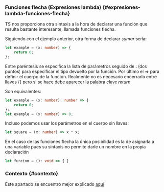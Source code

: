 ### Funciones flecha \(Expresiones lambda\) {#expresiones-lambda-funciones-flecha}

TS nos proporciona otra sintaxis a la hora de declarar una función que resulta bastante interesante, llamada funciones flecha.

Siguiendo con el ejemplo anterior, otra forma de declarar _sumar_ sería:

```ts
let example = (x: number) => {
    return 0;
};
```

Entre paréntesis se especifica la lista de parámetros seguido de : \(dos puntos\) para especificar el tipo devuelto por la función. Por último el =&gt; para definir el cuerpo de la función. Realmente no es necesario encerrarlo entre llaves {} pero si se hace debe aparecer la palabra clave _return_

Son equivalentes:

```ts
let example = (x: number): number => {
    return 0;
};
let example = (x: number) => 0;
```

Incluso podemos usar los parámetros en el cuerpo sin llaves:

```ts
let square = (x: number) => x * x;
```

En el caso de las funciones flecha la única posibilidad es la de asignarla a una variable pues su sintaxis no permite darle un nombre en la propia declaración

```ts
let funcion = (): void => { }
```

### Contexto {#contexto}

Este apartado se encuentro mejor explicado [aquí](/this.md)

